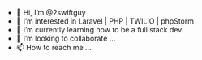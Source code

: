 - 👋 Hi, I’m @2swiftguy
- 👀 I’m interested in Laravel | PHP | TWILIO | phpStorm
- 🌱 I’m currently learning how to be a full stack dev.
- 💞️ I’m looking to collaborate ...
- 📫 How to reach me ...

<!---
2swiftguy/2swiftguy is a ✨ special ✨ repository because its `README.md` (this file) appears on your GitHub profile.
You can click the Preview link to take a look at your changes.
--->
